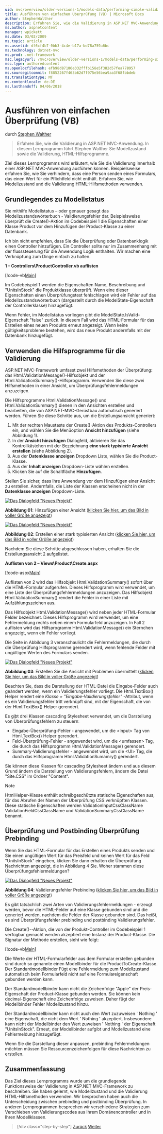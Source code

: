 ```yaml
---
uid: mvc/overview/older-versions-1/models-data/performing-simple-validation-vb
title: Ausführen von einfachen Überprüfung (VB) | Microsoft Docs
author: StephenWalther
description: Erfahren Sie, wie die Validierung in ASP.NET MVC-Anwendung. In diesem Lernprogramm führt Stephen Walther Sie Modellzustand und die Validierung, HTML-Hilfsobjekt...
ms.author: aspnetcontent
manager: wpickett
ms.date: 03/02/2009
ms.topic: article
ms.assetid: df6cf4b7-0bb3-4c4e-b17a-bd78a759a6bc
ms.technology: dotnet-mvc
ms.prod: .net-framework
msc.legacyurl: /mvc/overview/older-versions-1/models-data/performing-simple-validation-vb
msc.type: authoredcontent
ms.openlocfilehash: efb98d87106e332fffb158e5f382d57fea778957
ms.sourcegitcommit: f8852267f463b62d7f975e56bea9aa3f68fbbdeb
ms.translationtype: MT
ms.contentlocale: de-DE
ms.lasthandoff: 04/06/2018
---
```

<a name="performing-simple-validation-vb"></a>Ausführen von einfachen Überprüfung (VB)
====================
durch [Stephen Walther](https://github.com/StephenWalther)

> Erfahren Sie, wie die Validierung in ASP.NET MVC-Anwendung. In diesem Lernprogramm führt Stephen Walther Sie Modellzustand sowie die Validierung, HTML-Hilfsprogramme.


Ziel dieses Lernprogramms wird erläutert, wie Sie die Validierung innerhalb einer ASP.NET MVC-Anwendung ausführen können. Beispielsweise erfahren Sie, wie Sie verhindern, dass eine Person senden eines Formulars, das einen Wert für ein Pflichtfeld nicht enthält. Erfahren Sie, wie Modellzustand und die Validierung HTML-Hilfsmethoden verwenden.

## <a name="understanding-model-state"></a>Grundlegendes zu Modellstatus

Sie mithilfe Modellstatus – oder genauer gesagt das Modellzustandswörterbuch - Validierungsfehler dar. Beispielsweise überprüft die Create()-Aktion im Codebeispiel 1 die Eigenschaften einer Klasse Product vor dem Hinzufügen der Product-Klasse zu einer Datenbank.


Ich bin nicht empfehlen, dass Sie die Überprüfung oder Datenbanklogik einen Controller hinzufügen. Ein Controller sollte nur im Zusammenhang mit der flusssteuerung für die Anwendung Logik enthalten. Wir machen eine Verknüpfung zum Dinge einfach zu halten.


**1 – Controllers\ProductController.vb auflisten**

[!code-vb[Main](performing-simple-validation-vb/samples/sample1.vb)]

Im Codebeispiel 1 werden die Eigenschaften Name, Beschreibung und "UnitsInStock" die Produktklasse überprüft. Wenn eine dieser Eigenschaften einen Überprüfungstest fehlschlagen wird ein Fehler auf das Modellzustandswörterbuch (dargestellt durch die ModelState-Eigenschaft der Controllerklasse) hinzugefügt.

Wenn Fehler, im Modellstatus vorliegen gibt die ModelState.IsValid-Eigenschaft "false" zurück. In diesem Fall wird das HTML-Formular für das Erstellen eines neuen Produkts erneut angezeigt. Wenn keine gültigkeitsprobleme bestehen, wird das neue Produkt andernfalls mit der Datenbank hinzugefügt.

## <a name="using-the-validation-helpers"></a>Verwenden die Hilfsprogramme für die Validierung

ASP.NET MVC-Framework umfasst zwei Hilfsmethoden der Überprüfung: das Html.ValidationMessage()-Hilfsobjekt und der Html.ValidationSummary()-Hilfsprogramm. Verwenden Sie diese zwei Hilfsmethoden in einer Ansicht, um Überprüfungsfehlermeldungen anzuzeigen.

Die Hilfsprogramme Html.ValidationMessage() und Html.ValidationSummary() dienen in den Ansichten erstellen und bearbeiten, die von ASP.NET-MVC-Gerüstbau automatisch generiert werden. Führen Sie diese Schritte aus, um die Erstellungsansicht generiert:

1. Mit der rechten Maustaste der Create()-Aktion des Produkts-Controllers ein, und wählen Sie die Menüoption **Ansicht hinzufügen** (siehe Abbildung 1).
2. In der **Ansicht hinzufügen** Dialogfeld, aktivieren Sie das Kontrollkästchen mit der Bezeichnung **eine stark typisierte Ansicht erstellen** (siehe Abbildung 2).
3. Aus der **Datenklasse anzeigen** Dropdown Liste, wählen Sie die Product-Klasse.
4. Aus der **Inhalt anzeigen** Dropdown-Liste wählen erstellen.
5. Klicken Sie auf die Schaltfläche **Hinzufügen**.


Stellen Sie sicher, dass Ihre Anwendung vor dem Hinzufügen einer Ansicht zu erstellen. Andernfalls, die Liste der Klassen erscheinen nicht in der **Datenklasse anzeigen** Dropdown-Liste.


[![Das Dialogfeld "Neues Projekt"](performing-simple-validation-vb/_static/image1.jpg)](performing-simple-validation-vb/_static/image1.png)

**Abbildung 01**: Hinzufügen einer Ansicht ([klicken Sie hier, um das Bild in voller Größe angezeigt](performing-simple-validation-vb/_static/image2.png))


[![Das Dialogfeld "Neues Projekt"](performing-simple-validation-vb/_static/image2.jpg)](performing-simple-validation-vb/_static/image3.png)

**Abbildung 02**: Erstellen einer stark typisierten Ansicht ([klicken Sie hier, um das Bild in voller Größe angezeigt](performing-simple-validation-vb/_static/image4.png))


Nachdem Sie diese Schritte abgeschlossen haben, erhalten Sie die Erstellungsansicht 2 aufgelistet.

**Auflisten von 2 – Views\Product\Create.aspx**

[!code-aspx[Main](performing-simple-validation-vb/samples/sample2.aspx)]

Auflisten von 2 wird das Hilfsobjekt Html.ValidationSummary() sofort über die HTML-Formular aufgerufen. Dieses Hilfsprogramm wird verwendet, um eine Liste der Überprüfungsfehlermeldungen anzuzeigen. Das Hilfsobjekt Html.ValidationSummary() rendert die Fehler in einer Liste mit Aufzählungszeichen aus.

Das Hilfsobjekt Html.ValidationMessage() wird neben jeder HTML-Formular Felder bezeichnet. Dieses Hilfsprogramm wird verwendet, um eine Fehlermeldung rechts neben einem Formularfeld anzuzeigen. In Fall 2 auflisten wird das Hilfsprogramm Html.ValidationMessage() ein Sternchen angezeigt, wenn ein Fehler vorliegt.

Die Seite in Abbildung 3 veranschaulicht die Fehlermeldungen, die durch die Überprüfung Hilfsprogramme gerendert wird, wenn fehlende Felder mit ungültigen Werten des Formulars senden.


[![Das Dialogfeld "Neues Projekt"](performing-simple-validation-vb/_static/image3.jpg)](performing-simple-validation-vb/_static/image5.png)

**Abbildung 03**: Erstellen Sie die Ansicht mit Problemen übermittelt ([klicken Sie hier, um das Bild in voller Größe angezeigt](performing-simple-validation-vb/_static/image6.png))


Beachten Sie, dass die Darstellung der HTML-Datei die Eingabe-Felder auch geändert werden, wenn ein Validierungsfehler vorliegt. Die Html.TextBox() Helper rendert eine *Klasse = "Eingabe-Validierungsfehler"* -Attribut, wenn es ein Validierungsfehler tritt verknüpft sind, mit der Eigenschaft, die von der Html.TextBox() Helper gerendert.

Es gibt drei Klassen cascading Stylesheet verwendet, um die Darstellung von Überprüfungsfehlern zu steuern:

- Eingabe-Überprüfung-Fehler - angewendet, um die &lt;input&gt; Tag von Html.TextBox() Helper gerendert.
- Feld-Überprüfung-Fehler - angewendet wird, um die &lt;umfassen&gt; Tag, die durch das Hilfsprogramm Html.ValidationMessage() gerendert.
- Summary-Validierungsfehler - angewendet wird, um die &lt;Ul&gt; Tag, die durch das Hilfsprogramm Html.ValidationSumamry() gerendert.

Sie können diese Klassen für cascading Stylesheet ändern und aus diesem Grund ändern die Darstellung von Validierungsfehlern, ändern die Datei "Site.CSS" im Ordner "Content".

> [!NOTE] 
> 
> HtmlHelper-Klasse enthält schreibgeschützte statische Eigenschaften aus, für das Abrufen der Namen der Überprüfung CSS verknüpften Klassen. Diese statische Eigenschaften werden ValidationInputCssClassName ValidationFieldCssClassName und ValidationSummaryCssClassName benannt.


## <a name="prebinding-validation-and-postbinding-validation"></a>Überprüfung und Postbinding Überprüfung Prebinding

Wenn Sie das HTML-Formular für das Erstellen eines Produkts senden und Sie einen ungültigen Wert für das Preisfeld und keinen Wert für das Feld "UnitsInStock" eingeben, klicken Sie dann erhalten die Überprüfung Nachrichten angezeigt, die in Abbildung 4 Sie. Woher stammen diese Überprüfungsfehlermeldungen?


[![Das Dialogfeld "Neues Projekt"](performing-simple-validation-vb/_static/image4.jpg)](performing-simple-validation-vb/_static/image7.png)

**Abbildung 04**: Validierungsfehler Prebinding ([klicken Sie hier, um das Bild in voller Größe angezeigt](performing-simple-validation-vb/_static/image8.png))


Es gibt tatsächlich zwei Arten von Validierungsfehlermeldungen - erzeugt werden, bevor die HTML-Felder auf eine Klasse gebunden sind und die generiert werden, nachdem die Felder der Klasse gebunden sind. Das heißt, es sind Überprüfungsfehler prebinding und postbinding Validierungsfehler.

Die Create()--Aktion, die von der Produkt-Controller im Codebeispiel 1 verfügbar gemacht werden akzeptiert eine Instanz der Product-Klasse. Die Signatur der Methode erstellen, sieht wie folgt:

[!code-vb[Main](performing-simple-validation-vb/samples/sample3.vb)]

Die Werte der HTML-Formularfelder aus dem Formular erstellen gebunden sind durch so genannte einen Modellbinder für die ProductToCreate-Klasse. Der Standardmodellbinder Fügt eine Fehlermeldung zum Modellzustand automatisch beim Formularfeld nicht auf eine Formulareigenschaft gebunden werden kann.

Der Standardmodellbinder kann nicht die Zeichenfolge "Apple" der Preis-Eigenschaft der Product-Klasse gebunden werden. Sie können kein decimal-Eigenschaft eine Zeichenfolge zuweisen. Daher fügt der Modellbinder Fehler Modellzustand hinzu.

Der Standardmodellbinder kann nicht auch den Wert zuzuweisen ' Nothing ' eine Eigenschaft, die nicht dem Wert ' Nothing ' akzeptiert. Insbesondere kann nicht der Modellbinder den Wert zuweisen ' Nothing ' der Eigenschaft "UnitsInStock". Erneut, der Modellbinder aufgibt und Modellzustand eine Fehlermeldung hinzugefügt.

Wenn Sie die Darstellung dieser anpassen, prebinding Fehlermeldungen möchten müssen Sie Ressourcenzeichenfolgen für diese Nachrichten zu erstellen.

## <a name="summary"></a>Zusammenfassung

Das Ziel dieses Lernprogramms wurde um die grundlegende Funktionsweise der Validierung in ASP.NET MVC-Framework zu beschreiben. Sie haben gelernt, wie Modellzustand und die Validierung HTML-Hilfsmethoden verwenden. Wir besprochen haben auch die Unterscheidung zwischen prebinding und postbinding Überprüfung. In anderen Lernprogrammen besprechen wir verschiedene Strategien zum Verschieben von Validierungscodes aus Ihrem Domänencontroller und in Ihren Modellklassen.

> [!div class="step-by-step"]
> [Zurück](displaying-a-table-of-database-data-vb.md)
> [Weiter](validating-with-the-idataerrorinfo-interface-vb.md)
